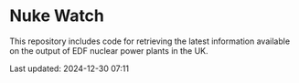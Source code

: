 # Nuke Watch

This repository includes code for retrieving the latest information available on the output of EDF nuclear power plants in the UK.

Last updated: 2024-12-30 07:11
